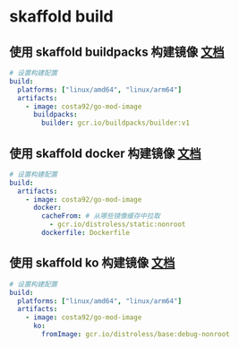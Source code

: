# skaffold build

## 使用 skaffold buildpacks 构建镜像 [文档](https://skaffold-latest.firebaseapp.com/docs/pipeline-stages/builders/buildpacks/)

```yaml
# 设置构建配置  
build:
  platforms: ["linux/amd64", "linux/arm64"]
  artifacts:
    - image: costa92/go-mod-image
      buildpacks:
        builder: gcr.io/buildpacks/builder:v1
```

## 使用 skaffold docker 构建镜像 [文档](https://skaffold-latest.firebaseapp.com/docs/pipeline-stages/builders/docker/)

```yaml
# 设置构建配置
build:
  artifacts:
    - image: costa92/go-mod-image
      docker:
        cacheFrom: # 从哪些镜像缓存中拉取
          - gcr.io/distroless/static:nonroot
        dockerfile: Dockerfile
```
## 使用 skaffold ko 构建镜像 [文档](https://skaffold-latest.firebaseapp.com/docs/pipeline-stages/builders/ko/)

```yaml
# 设置构建配置  
build:
  platforms: ["linux/amd64", "linux/arm64"]
  artifacts:
    - image: costa92/go-mod-image
      ko:
        fromImage: gcr.io/distroless/base:debug-nonroot
```
